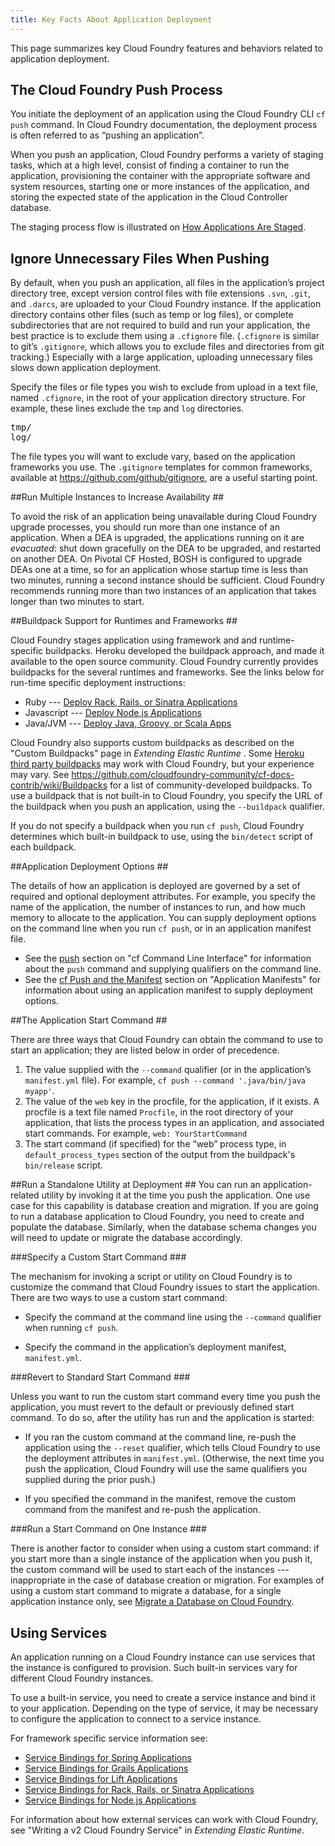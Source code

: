 ```yaml
---
title: Key Facts About Application Deployment
---
```



This page summarizes key Cloud Foundry features and behaviors related to application deployment.

## <a id='push-process'></a>The Cloud Foundry Push Process ##

You initiate the deployment of an application using the Cloud Foundry CLI `cf push` command. In Cloud Foundry documentation, the deployment process is often referred to as “pushing an application”.

When you push an application, Cloud Foundry performs a variety of staging tasks, which at a high level, consist of finding a container to run the application, provisioning the container with the appropriate software and system resources, starting one or more instances of the application, and storing the expected state of the application in the Cloud Controller database.

The staging process flow is illustrated on [How Applications Are Staged](./how-applications-are-staged.html).

## <a id='exclude'></a>Ignore Unnecessary Files When Pushing ##

By default, when you push an application, all files in the application’s project directory tree, except version control files with file extensions `.svn`, `.git`, and `.darcs`, are uploaded to your Cloud Foundry instance. If the application directory contains other files (such as temp or log files), or complete subdirectories that are not required to build and run your application, the best practice is to exclude them using a `.cfignore` file. (`.cfignore` is similar to git’s `.gitignore`, which allows you to exclude files and directories from git tracking.)  Especially with a large application, uploading unnecessary files slows down application deployment.

Specify the files or file types you wish to exclude from upload in a text file, named `.cfignore`, in the root of your application directory structure.  For example, these lines exclude the `tmp` and `log` directories.

<pre class="terminal">
tmp/
log/
</pre>

The file types you will want to exclude vary, based on the application frameworks you use. The `.gitignore` templates for common frameworks, available at https://github.com/github/gitignore, are a useful starting point.

##<a id='instances'></a>Run Multiple Instances to Increase Availability ##

To avoid the risk of an application being unavailable during Cloud Foundry upgrade processes, you should run more than one instance of an application. When a DEA is upgraded, the applications running on it are _evacuated_: shut down gracefully on the DEA to be upgraded, and restarted on another DEA. On Pivotal CF Hosted, BOSH is configured to upgrade DEAs one at a time, so for an application whose startup time is less than two minutes, running a second instance should be sufficient. Cloud Foundry recommends running more than two instances of an application that takes longer than two minutes to start.


##<a id='buildpacks'></a>Buildpack Support for Runtimes and Frameworks ##

Cloud Foundry stages application using framework and and runtime-specific buildpacks. Heroku developed the buildpack approach, and made it available to the open source community. Cloud Foundry currently provides buildpacks for the several runtimes and frameworks.  See the links below for run-time specific deployment instructions:

* Ruby --- [Deploy Rack, Rails, or Sinatra Applications](./deploy-ruby.html)
* Javascript --- [Deploy Node.js Applications](./deploy-node.html)
* Java/JVM --- [Deploy Java, Groovy, or Scala Apps](./deploy-java.html)

Cloud Foundry also supports custom buildpacks as described on the "Custom Buildpacks" page in _Extending Elastic Runtime_ .  Some <a href="https://devcenter.heroku.com/articles/third-party-buildpacks">Heroku third party buildpacks</a> may work with Cloud Foundry, but your experience may vary. See https://github.com/cloudfoundry-community/cf-docs-contrib/wiki/Buildpacks for a list of community-developed buildpacks. To use a buildpack that is not built-in to Cloud Foundry, you specify the URL of the buildpack when you push an application, using the `--buildpack` qualifier.

If you do not specify a buildpack when you run `cf push`, Cloud Foundry determines which built-in buildpack to use, using the `bin/detect` script of each buildpack.

##<a id='deploy-options'></a>Application Deployment Options ##

The details of how an application is deployed are governed by a set of required and optional deployment attributes. For example, you specify the name of the application, the number of instances to run, and how much memory to allocate to the application.  You can supply deployment options on the command line when you run `cf push`, or in an application manifest file.

* See the [push](../manage/cf.html#push) section on "cf Command Line Interface" for information about the `push` command and supplying qualifiers on the command line.
* See the [cf Push and the Manifest](manifest.html#push-and-manifest) section on "Application Manifests" for information about using an application manifest to supply deployment options.



##<a id='start-command'></a>The Application Start Command ##

There are three ways that Cloud Foundry can obtain the command to use to start an application; they are listed below in order of precedence.

1. The value supplied with the `--command` qualifier (or in the application’s `manifest.yml` file). For example, `cf push --command '.java/bin/java myapp'`.
1. The value of the `web` key in the procfile, for the application, if it exists. A procfile is a text file named `Procfile`, in the root directory of your application, that lists the process types in an application, and associated start commands. For example, `web: YourStartCommand`
1. The start command (if specified) for the “web” process type, in `default_process_types` section of the output from the buildpack's `bin/release` script.

##<a id='run-utility'></a>Run a Standalone Utility at Deployment ##
You can run an application-related utility by invoking it at the time you push the application.
One use case for this capability is database creation and migration.  If you are going to run a database application to Cloud Foundry, you need to create and populate the database.  Similarly, when the database schema changes you will need to update or migrate the database accordingly.

###<a id='custom-start'></a>Specify a Custom Start Command ###


The mechanism for invoking a script or utility on Cloud Foundry is to customize the command that Cloud Foundry issues to start the application. There are two ways to use a custom start command:

* Specify the command at the command line using the `--command` qualifier when running `cf push`.

* Specify the command in the application’s deployment manifest, `manifest.yml`.

###<a id='revert-start'></a>Revert to Standard Start Command ###

Unless you want to run the custom start command every time you push the application, you must revert to the default or previously defined start command. To do so, after the utility has run and the application is started:

* If you ran the custom command at the command line, re-push the application using the `--reset` qualifier, which tells Cloud Foundry to use the deployment attributes in `manifest.yml`. (Otherwise, the next time you push the application, Cloud Foundry will use the same qualifiers you supplied during the prior push.)

* If you specified the command in the manifest, remove the custom command from the manifest and re-push the application.

###<a id='single-app'></a>Run a Start Command on One Instance ###

There is another factor to consider when using a custom start command:  if you start more than a single instance of the application when you push it, the custom command will be used to start each of the instances ---inappropriate in the case of database creation or migration. For examples of using a custom start command to migrate a database, for a single application instance only, see [Migrate a Database on Cloud Foundry](../bind-services/migrate-db.html).

## <a id='services'></a>Using Services ##

An application running on a Cloud Foundry instance can use services that the instance is configured to provision. Such built-in services vary for different Cloud Foundry instances.

To use a built-in service, you need to create a service instance and bind it to your application. Depending on the type of service, it may be necessary to configure the application to connect to a service instance.

For framework specific service information see:

* [Service Bindings for Spring Applications](../bind-services/spring-service-bindings.html)
* [Service Bindings for Grails Applications](../bind-services/grails-service-bindings.html)
* [Service Bindings for Lift Applications](../bind-services/lift-service-bindings.html)
* [Service Bindings for Rack, Rails, or Sinatra Applications](../bind-services/ruby-service-bindings.html)
* [Service Bindings for Node.js Applications](../bind-services/node-service-bindings.html)

For information about how external services can work with Cloud Foundry, see "Writing a v2 Cloud Foundry Service" in _Extending Elastic Runtime_.




